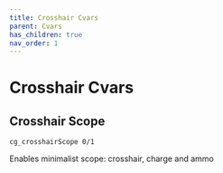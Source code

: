 ```yaml
---
title: Crosshair Cvars
parent: Cvars
has_children: true
nav_order: 1
---
```


# Crosshair Cvars

## Crosshair Scope

`cg_crosshairScope 0/1` 

Enables minimalist scope: crosshair, charge and ammo